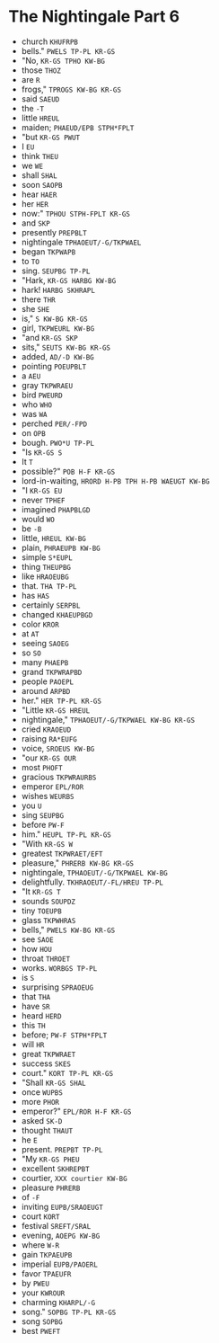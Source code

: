 # The Nightingale Part 6

* church `KHUFRPB`
* bells." `PWELS TP-PL KR-GS`
* "No, `KR-GS TPHO KW-BG`
* those `THOZ`
* are `R`
* frogs," `TPROGS KW-BG KR-GS`
* said `SAEUD`
* the `-T`
* little `HREUL`
* maiden; `PHAEUD/EPB STPH*FPLT`
* "but `KR-GS PWUT`
* I `EU`
* think `THEU`
* we `WE`
* shall `SHAL`
* soon `SAOPB`
* hear `HAER`
* her `HER`
* now:" `TPHOU STPH-FPLT KR-GS`
* and `SKP`
* presently `PREPBLT`
* nightingale `TPHAOEUT/-G/TKPWAEL`
* began `TKPWAPB`
* to `TO`
* sing. `SEUPBG TP-PL`
* "Hark, `KR-GS HARBG KW-BG`
* hark! `HARBG SKHRAPL`
* there `THR`
* she `SHE`
* is," `S KW-BG KR-GS`
* girl, `TKPWEURL KW-BG`
* "and `KR-GS SKP`
* sits," `SEUTS KW-BG KR-GS`
* added, `AD/-D KW-BG`
* pointing `POEUPBLT`
* a `AEU`
* gray `TKPWRAEU`
* bird `PWEURD`
* who `WHO`
* was `WA`
* perched `PER/-FPD`
* on `OPB`
* bough. `PWO*U TP-PL`
* "Is `KR-GS S`
* It `T`
* possible?" `POB H-F KR-GS`
* lord-in-waiting, `HRORD H-PB TPH H-PB WAEUGT KW-BG`
* "I `KR-GS EU`
* never `TPHEF`
* imagined `PHAPBLGD`
* would `WO`
* be `-B`
* little, `HREUL KW-BG`
* plain, `PHRAEUPB KW-BG`
* simple `S*EUPL`
* thing `THEUPBG`
* like `HRAOEUBG`
* that. `THA TP-PL`
* has `HAS`
* certainly `SERPBL`
* changed `KHAEUPBGD`
* color `KROR`
* at `AT`
* seeing `SAOEG`
* so `SO`
* many `PHAEPB`
* grand `TKPWRAPBD`
* people `PAOEPL`
* around `ARPBD`
* her." `HER TP-PL KR-GS`
* "Little `KR-GS HREUL`
* nightingale," `TPHAOEUT/-G/TKPWAEL KW-BG KR-GS`
* cried `KRAOEUD`
* raising `RA*EUFG`
* voice, `SROEUS KW-BG`
* "our `KR-GS OUR`
* most `PHOFT`
* gracious `TKPWRAURBS`
* emperor `EPL/ROR`
* wishes `WEURBS`
* you `U`
* sing `SEUPBG`
* before `PW-F`
* him." `HEUPL TP-PL KR-GS`
* "With `KR-GS W`
* greatest `TKPWRAET/EFT`
* pleasure," `PHRERB KW-BG KR-GS`
* nightingale, `TPHAOEUT/-G/TKPWAEL KW-BG`
* delightfully. `TKHRAOEUT/-FL/HREU TP-PL`
* "It `KR-GS T`
* sounds `SOUPDZ`
* tiny `TOEUPB`
* glass `TKPWHRAS`
* bells," `PWELS KW-BG KR-GS`
* see `SAOE`
* how `HOU`
* throat `THROET`
* works. `WORBGS TP-PL`
* is `S`
* surprising `SPRAOEUG`
* that `THA`
* have `SR`
* heard `HERD`
* this `TH`
* before; `PW-F STPH*FPLT`
* will `HR`
* great `TKPWRAET`
* success `SKES`
* court." `KORT TP-PL KR-GS`
* "Shall `KR-GS SHAL`
* once `WUPBS`
* more `PHOR`
* emperor?" `EPL/ROR H-F KR-GS`
* asked `SK-D`
* thought `THAUT`
* he `E`
* present. `PREPBT TP-PL`
* "My `KR-GS PHEU`
* excellent `SKHREPBT`
* courtier, `XXX courtier KW-BG`
* pleasure `PHRERB`
* of `-F`
* inviting `EUPB/SRAOEUGT`
* court `KORT`
* festival `SREFT/SRAL`
* evening, `AOEPG KW-BG`
* where `W-R`
* gain `TKPAEUPB`
* imperial `EUPB/PAOERL`
* favor `TPAEUFR`
* by `PWEU`
* your `KWROUR`
* charming `KHARPL/-G`
* song." `SOPBG TP-PL KR-GS`
* song `SOPBG`
* best `PWEFT`
